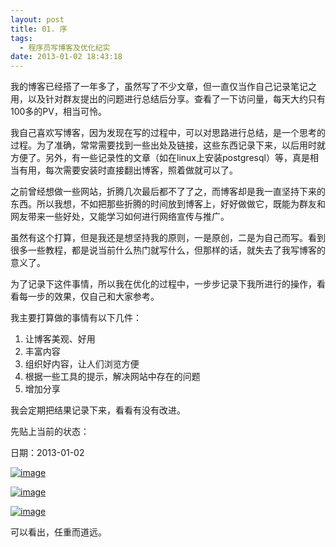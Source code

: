 ```yaml
---
layout: post
title: 01. 序
tags:
  - 程序员写博客及优化纪实
date: 2013-01-02 18:43:18
---
```


我的博客已经搭了一年多了，虽然写了不少文章，但一直仅当作自己记录笔记之用，以及针对群友提出的问题进行总结后分享。查看了一下访问量，每天大约只有100多的PV，相当可怜。

我自己喜欢写博客，因为发现在写的过程中，可以对思路进行总结，是一个思考的过程。为了准确，常常需要找到一些出处及链接，这些东西记录下来，以后用时就方便了。另外，有一些记录性的文章（如在linux上安装postgresql）等，真是相当有用，每次需要安装时直接翻出博客，照着做就可以了。

之前曾经想做一些网站，折腾几次最后都不了了之，而博客却是我一直坚持下来的东西。所以我想，不如把那些折腾的时间放到博客上，好好做做它，既能为群友和网友带来一些好处，又能学习如何进行网络宣传与推广。

虽然有这个打算，但是我还是想坚持我的原则，一是原创，二是为自己而写。看到很多一些教程，都是说当前什么热门就写什么，但那样的话，就失去了我写博客的意义了。

为了记录下这件事情，所以我在优化的过程中，一步步记录下我所进行的操作，看看每一步的效果，仅自己和大家参考。

我主要打算做的事情有以下几件：

1.  让博客美观、好用
2.  丰富内容
3.  组织好内容，让人们浏览方便
4.  根据一些工具的提示，解决网站中存在的问题
5.  增加分享

我会定期把结果记录下来，看看有没有改进。

先贴上当前的状态：

日期：2013-01-02

[![image](http://freewind.me/wp-content/uploads/2013/01/image_thumb40.png "image")](http://freewind.me/wp-content/uploads/2013/01/image40.png)

[![image](http://freewind.me/wp-content/uploads/2013/01/image_thumb41.png "image")](http://freewind.me/wp-content/uploads/2013/01/image41.png)

[![image](http://freewind.me/wp-content/uploads/2013/01/image_thumb42.png "image")](http://freewind.me/wp-content/uploads/2013/01/image42.png)

可以看出，任重而道远。
